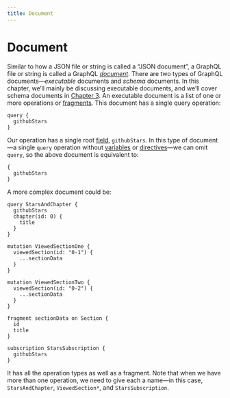 ```yaml
---
title: Document
---
```


# Document

Similar to how a JSON file or string is called a “JSON document”, a GraphQL file or string is called a GraphQL [*document*](http://spec.graphql.org/draft/#sec-Document). There are two types of GraphQL documents—*executable* documents and *schema* documents. In this chapter, we’ll mainly be discussing executable documents, and we’ll cover schema documents in [Chapter 3](../type-system/index.md). An executable document is a list of one or more operations or [fragments](fragments.md). This document has a single query operation:

```gql
query {
  githubStars
}
```

Our operation has a single root [field](fields.md), `githubStars`. In this type of document—a single `query` operation without [variables](variables.md) or [directives](directives.md)—we can omit `query`, so the above document is equivalent to:

```gql
{
  githubStars
}
```

A more complex document could be:

```gql
query StarsAndChapter {
  githubStars
  chapter(id: 0) {
    title
  }
}

mutation ViewedSectionOne {
  viewedSection(id: "0-1") {
    ...sectionData
  }
}

mutation ViewedSectionTwo {
  viewedSection(id: "0-2") {
    ...sectionData
  }
}

fragment sectionData on Section {
  id
  title
}

subscription StarsSubscription {
  githubStars
}
```

It has all the operation types as well as a fragment. Note that when we have more than one operation, we need to give each a name—in this case, `StarsAndChapter`, `ViewedSection*`, and `StarsSubscription`. 

